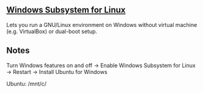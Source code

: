 ## [Windows Subsystem for Linux](https://docs.microsoft.com/en-us/windows/wsl/)

Lets you run a GNU/Linux environment on Windows without virtual machine (e.g. VirtualBox) or dual-boot setup.

## Notes

Turn Windows features on and off -> Enable Windows Subsystem for Linux -> Restart -> Install Ubuntu for Windows

Ubuntu: /mnt/c/
